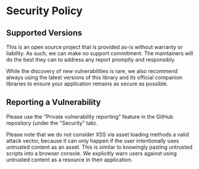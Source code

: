 # Security Policy

## Supported Versions

This is an open source project that is provided as-is without warranty or liability. As such, we can make no support commitment. The maintainers will do the best they can to address any report promptly and responsibly.

While the discovery of new vulnerabilities is rare, we also recommend always using the latest versions of this library and its official companion libraries to ensure your application remains as secure as possible.

## Reporting a Vulnerability

Please use the "Private vulnerability reporting" feature in the GitHub repository (under the "Security" tab).

Please note that we do not consider XSS via asset loading methods a valid attack vector, because it can only happen if the user intentionally uses untrusted content as an asset. This is similar to knowingly pasting untrusted scripts into a browser console. We explicitly warn users against using untrusted content as a resource in their application.
